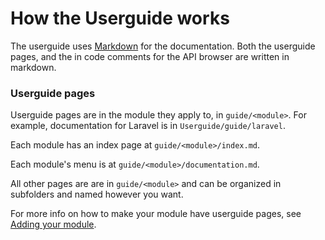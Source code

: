 # How the Userguide works

The userguide uses [Markdown](markdown) for the documentation.  Both the userguide pages, and the in code comments for the API browser are written in markdown.

### Userguide pages

Userguide pages are in the module they apply to, in `guide/<module>`. For example, documentation for Laravel is in `Userguide/guide/laravel`.

Each module has an index page at `guide/<module>/index.md`.

Each module's menu is at `guide/<module>/documentation.md`.

All other pages are are in `guide/<module>` and can be organized in subfolders and named however you want.

For more info on how to make your module have userguide pages, see [Adding your module](adding).